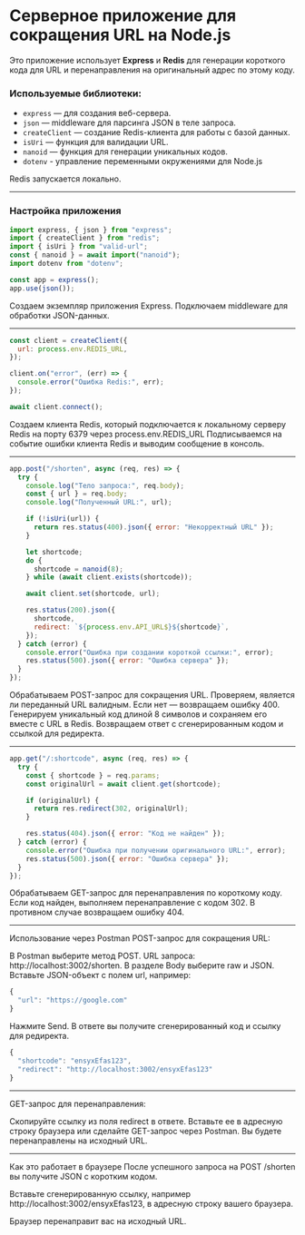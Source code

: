 # Серверное приложение для сокращения URL на Node.js

Это приложение использует **Express** и **Redis** для генерации короткого кода для URL и перенаправления на оригинальный адрес по этому коду.

### Используемые библиотеки:

- `express` — для создания веб-сервера.
- `json` — middleware для парсинга JSON в теле запроса.
- `createClient` — создание Redis-клиента для работы с базой данных.
- `isUri` — функция для валидации URL.
- `nanoid` — функция для генерации уникальных кодов.
- `dotenv` - управление переменными окружениями для Node.js

Redis запускается локально.

---

### Настройка приложения

```js
import express, { json } from "express";
import { createClient } from "redis";
import { isUri } from "valid-url";
const { nanoid } = await import("nanoid");
import dotenv from "dotenv";

const app = express();
app.use(json());
```

Создаем экземпляр приложения Express.
Подключаем middleware для обработки JSON-данных.

---

```js
const client = createClient({
  url: process.env.REDIS_URL,
});

client.on("error", (err) => {
  console.error("Ошибка Redis:", err);
});

await client.connect();
```

Создаем клиента Redis, который подключается к локальному серверу Redis на порту 6379 через process.env.REDIS_URL
Подписываемся на событие ошибки клиента Redis и выводим сообщение в консоль.

---

```js
app.post("/shorten", async (req, res) => {
  try {
    console.log("Тело запроса:", req.body);
    const { url } = req.body;
    console.log("Полученный URL:", url);

    if (!isUri(url)) {
      return res.status(400).json({ error: "Некорректный URL" });
    }

    let shortcode;
    do {
      shortcode = nanoid(8);
    } while (await client.exists(shortcode));

    await client.set(shortcode, url);

    res.status(200).json({
      shortcode,
      redirect: `${process.env.API_URL$}${shortcode}`,
    });
  } catch (error) {
    console.error("Ошибка при создании короткой ссылки:", error);
    res.status(500).json({ error: "Ошибка сервера" });
  }
});
```

Обрабатываем POST-запрос для сокращения URL.
Проверяем, является ли переданный URL валидным. Если нет — возвращаем ошибку 400.
Генерируем уникальный код длиной 8 символов и сохраняем его вместе с URL в Redis.
Возвращаем ответ с сгенерированным кодом и ссылкой для редиректа.

---

```js
app.get("/:shortcode", async (req, res) => {
  try {
    const { shortcode } = req.params;
    const originalUrl = await client.get(shortcode);

    if (originalUrl) {
      return res.redirect(302, originalUrl);
    }

    res.status(404).json({ error: "Код не найден" });
  } catch (error) {
    console.error("Ошибка при получении оригинального URL:", error);
    res.status(500).json({ error: "Ошибка сервера" });
  }
});
```

Обрабатываем GET-запрос для перенаправления по короткому коду.
Если код найден, выполняем перенаправление с кодом 302. В противном случае возвращаем ошибку 404.

---

Использование через Postman
POST-запрос для сокращения URL:

В Postman выберите метод POST.
URL запроса: http://localhost:3002/shorten.
В разделе Body выберите raw и JSON.
Вставьте JSON-объект с полем url, например:

```js
{
  "url": "https://google.com"
}
```

Нажмите Send. В ответе вы получите сгенерированный код и ссылку для редиректа.

```js
{
  "shortcode": "ensyxEfas123",
  "redirect": "http://localhost:3002/ensyxEfas123"
}
```

---

GET-запрос для перенаправления:

Скопируйте ссылку из поля redirect в ответе.
Вставьте ее в адресную строку браузера или сделайте GET-запрос через Postman.
Вы будете перенаправлены на исходный URL.

---

Как это работает в браузере
После успешного запроса на POST /shorten вы получите JSON с коротким кодом.

Вставьте сгенерированную ссылку, например http://localhost:3002/ensyxEfas123, в адресную строку вашего браузера.

Браузер перенаправит вас на исходный URL.
